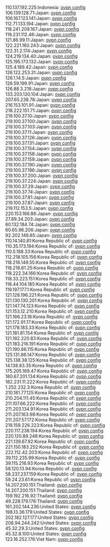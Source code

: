 110.137.192.225:Indonesia: [ovpn config](vpn/110_137_192_225.ovpn)  
106.139.128.71:Japan: [ovpn config](vpn/106_139_128_71.ovpn)  
106.167.123.141:Japan: [ovpn config](vpn/106_167_123_141.ovpn)  
112.71.133.194:Japan: [ovpn config](vpn/112_71_133_194.ovpn)  
118.241.209.167:Japan: [ovpn config](vpn/118_241_209_167.ovpn)  
119.231.112.46:Japan: [ovpn config](vpn/119_231_112_46.ovpn)  
121.86.99.11:Japan: [ovpn config](vpn/121_86_99_11.ovpn)  
122.221.160.243:Japan: [ovpn config](vpn/122_221_160_243.ovpn)  
122.31.2.174:Japan: [ovpn config](vpn/122_31_2_174.ovpn)  
124.219.134.40:Japan: [ovpn config](vpn/124_219_134_40.ovpn)  
125.195.173.132:Japan: [ovpn config](vpn/125_195_173_132.ovpn)  
125.4.189.42:Japan: [ovpn config](vpn/125_4_189_42.ovpn)  
126.122.253.31:Japan: [ovpn config](vpn/126_122_253_31.ovpn)  
126.1.14.5:Japan: [ovpn config](vpn/126_1_14_5.ovpn)  
126.59.199.91:Japan: [ovpn config](vpn/126_59_199_91.ovpn)  
126.88.3.218:Japan: [ovpn config](vpn/126_88_3_218.ovpn)  
133.203.120.104:Japan: [ovpn config](vpn/133_203_120_104.ovpn)  
207.65.238.78:Japan: [ovpn config](vpn/207_65_238_78.ovpn)  
216.153.101.91:Japan: [ovpn config](vpn/216_153_101_91.ovpn)  
218.222.151.71:Japan: [ovpn config](vpn/218_222_151_71.ovpn)  
219.100.37.10:Japan: [ovpn config](vpn/219_100_37_10.ovpn)  
219.100.37.100:Japan: [ovpn config](vpn/219_100_37_100.ovpn)  
219.100.37.103:Japan: [ovpn config](vpn/219_100_37_103.ovpn)  
219.100.37.11:Japan: [ovpn config](vpn/219_100_37_11.ovpn)  
219.100.37.126:Japan: [ovpn config](vpn/219_100_37_126.ovpn)  
219.100.37.131:Japan: [ovpn config](vpn/219_100_37_131.ovpn)  
219.100.37.154:Japan: [ovpn config](vpn/219_100_37_154.ovpn)  
219.100.37.158:Japan: [ovpn config](vpn/219_100_37_158.ovpn)  
219.100.37.159:Japan: [ovpn config](vpn/219_100_37_159.ovpn)  
219.100.37.190:Japan: [ovpn config](vpn/219_100_37_190.ovpn)  
219.100.37.196:Japan: [ovpn config](vpn/219_100_37_196.ovpn)  
219.100.37.200:Japan: [ovpn config](vpn/219_100_37_200.ovpn)  
219.100.37.224:Japan: [ovpn config](vpn/219_100_37_224.ovpn)  
219.100.37.29:Japan: [ovpn config](vpn/219_100_37_29.ovpn)  
219.100.37.74:Japan: [ovpn config](vpn/219_100_37_74.ovpn)  
219.100.37.81:Japan: [ovpn config](vpn/219_100_37_81.ovpn)  
219.100.37.87:Japan: [ovpn config](vpn/219_100_37_87.ovpn)  
219.112.153.5:Japan: [ovpn config](vpn/219_112_153_5.ovpn)  
220.153.166.86:Japan: [ovpn config](vpn/220_153_166_86.ovpn)  
27.89.34.203:Japan: [ovpn config](vpn/27_89_34_203.ovpn)  
60.132.184.74:Japan: [ovpn config](vpn/60_132_184_74.ovpn)  
60.65.96.206:Japan: [ovpn config](vpn/60_65_96_206.ovpn)  
92.202.149.85:Japan: [ovpn config](vpn/92_202_149_85.ovpn)  
110.14.140.81:Korea Republic of: [ovpn config](vpn/110_14_140_81.ovpn)  
110.35.173.194:Korea Republic of: [ovpn config](vpn/110_35_173_194.ovpn)  
110.5.188.33:Korea Republic of: [ovpn config](vpn/110_5_188_33.ovpn)  
112.218.105.156:Korea Republic of: [ovpn config](vpn/112_218_105_156.ovpn)  
118.216.149.55:Korea Republic of: [ovpn config](vpn/118_216_149_55.ovpn)  
118.218.61.25:Korea Republic of: [ovpn config](vpn/118_218_61_25.ovpn)  
118.222.34.166:Korea Republic of: [ovpn config](vpn/118_222_34_166.ovpn)  
118.33.223.151:Korea Republic of: [ovpn config](vpn/118_33_223_151.ovpn)  
118.44.104.185:Korea Republic of: [ovpn config](vpn/118_44_104_185.ovpn)  
119.197.177.1:Korea Republic of: [ovpn config](vpn/119_197_177_1.ovpn)  
121.128.196.221:Korea Republic of: [ovpn config](vpn/121_128_196_221.ovpn)  
121.130.130.201:Korea Republic of: [ovpn config](vpn/121_130_130_201.ovpn)  
121.147.74.123:Korea Republic of: [ovpn config](vpn/121_147_74_123.ovpn)  
121.153.12.210:Korea Republic of: [ovpn config](vpn/121_153_12_210.ovpn)  
121.166.23.18:Korea Republic of: [ovpn config](vpn/121_166_23_18.ovpn)  
121.172.91.17:Korea Republic of: [ovpn config](vpn/121_172_91_17.ovpn)  
121.178.183.33:Korea Republic of: [ovpn config](vpn/121_178_183_33.ovpn)  
121.181.81.154:Korea Republic of: [ovpn config](vpn/121_181_81_154.ovpn)  
121.182.220.83:Korea Republic of: [ovpn config](vpn/121_182_220_83.ovpn)  
121.183.216.191:Korea Republic of: [ovpn config](vpn/121_183_216_191.ovpn)  
121.190.86.115:Korea Republic of: [ovpn config](vpn/121_190_86_115.ovpn)  
125.131.86.147:Korea Republic of: [ovpn config](vpn/125_131_86_147.ovpn)  
125.138.38.125:Korea Republic of: [ovpn config](vpn/125_138_38_125.ovpn)  
14.138.83.35:Korea Republic of: [ovpn config](vpn/14_138_83_35.ovpn)  
175.205.169.47:Korea Republic of: [ovpn config](vpn/175_205_169_47.ovpn)  
180.67.201.134:Korea Republic of: [ovpn config](vpn/180_67_201_134.ovpn)  
182.231.11.222:Korea Republic of: [ovpn config](vpn/182_231_11_222.ovpn)  
1.252.232.3:Korea Republic of: [ovpn config](vpn/1_252_232_3.ovpn)  
210.181.77.125:Korea Republic of: [ovpn config](vpn/210_181_77_125.ovpn)  
210.204.111.45:Korea Republic of: [ovpn config](vpn/210_204_111_45.ovpn)  
211.107.66.222:Korea Republic of: [ovpn config](vpn/211_107_66_222.ovpn)  
211.203.134.91:Korea Republic of: [ovpn config](vpn/211_203_134_91.ovpn)  
211.207.163.98:Korea Republic of: [ovpn config](vpn/211_207_163_98.ovpn)  
211.207.57.172:Korea Republic of: [ovpn config](vpn/211_207_57_172.ovpn)  
218.159.226.223:Korea Republic of: [ovpn config](vpn/218_159_226_223.ovpn)  
220.117.238.194:Korea Republic of: [ovpn config](vpn/220_117_238_194.ovpn)  
220.120.89.248:Korea Republic of: [ovpn config](vpn/220_120_89_248.ovpn)  
221.139.67.92:Korea Republic of: [ovpn config](vpn/221_139_67_92.ovpn)  
221.150.183.252:Korea Republic of: [ovpn config](vpn/221_150_183_252.ovpn)  
222.112.42.203:Korea Republic of: [ovpn config](vpn/222_112_42_203.ovpn)  
39.112.235.99:Korea Republic of: [ovpn config](vpn/39_112_235_99.ovpn)  
39.115.216.93:Korea Republic of: [ovpn config](vpn/39_115_216_93.ovpn)  
58.120.13.94:Korea Republic of: [ovpn config](vpn/58_120_13_94.ovpn)  
58.237.237.159:Korea Republic of: [ovpn config](vpn/58_237_237_159.ovpn)  
59.24.23.61:Korea Republic of: [ovpn config](vpn/59_24_23_61.ovpn)  
14.207.200.151:Thailand: [ovpn config](vpn/14_207_200_151.ovpn)  
14.207.200.151:Thailand: [ovpn config](vpn/14_207_200_151.ovpn)  
159.192.216.92:Thailand: [ovpn config](vpn/159_192_216_92.ovpn)  
49.228.179.176:Thailand: [ovpn config](vpn/49_228_179_176.ovpn)  
161.202.144.236:United States: [ovpn config](vpn/161_202_144_236.ovpn)  
198.13.36.179:United States: [ovpn config](vpn/198_13_36_179.ovpn)  
202.182.127.177:United States: [ovpn config](vpn/202_182_127_177.ovpn)  
208.94.244.242:United States: [ovpn config](vpn/208_94_244_242.ovpn)  
45.32.29.3:United States: [ovpn config](vpn/45_32_29_3.ovpn)  
45.32.8.100:United States: [ovpn config](vpn/45_32_8_100.ovpn)  
123.16.252.176:Viet Nam: [ovpn config](vpn/123_16_252_176.ovpn)  
